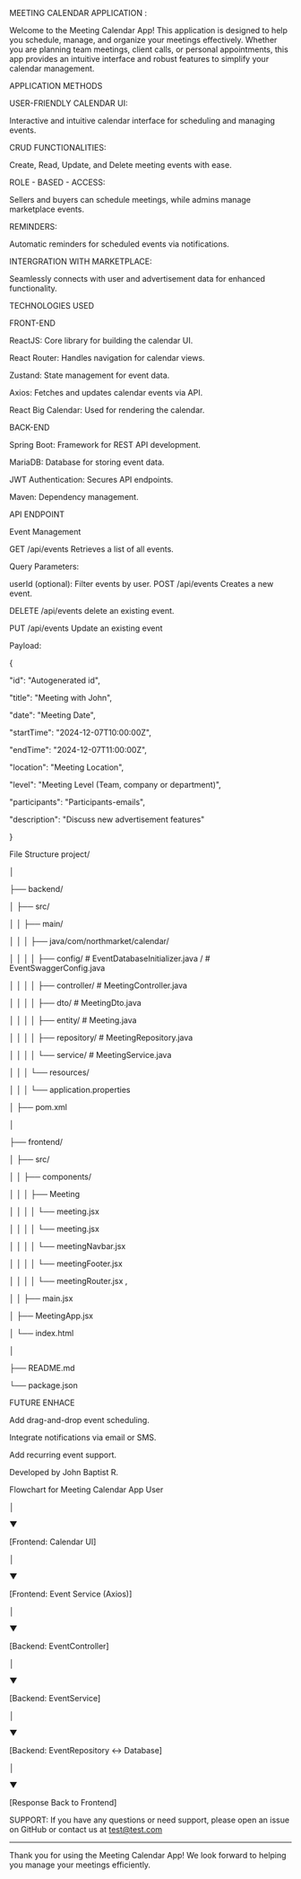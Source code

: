 MEETING CALENDAR APPLICATION :

Welcome to the Meeting Calendar App! This application is designed to help you schedule, manage, and organize your meetings effectively. Whether you are planning team meetings, client calls, or personal appointments, this app provides an intuitive interface and robust features to simplify your calendar management.

APPLICATION METHODS

USER-FRIENDLY CALENDAR UI:

Interactive and intuitive calendar interface for scheduling and managing events.

CRUD FUNCTIONALITIES:

Create, Read, Update, and Delete meeting events with ease.

ROLE - BASED - ACCESS:

Sellers and buyers can schedule meetings, while admins manage marketplace events.

REMINDERS:

Automatic reminders for scheduled events via notifications.

INTERGRATION WITH MARKETPLACE:

Seamlessly connects with user and advertisement data for enhanced functionality.

TECHNOLOGIES USED

FRONT-END

ReactJS: Core library for building the calendar UI.

React Router: Handles navigation for calendar views.

Zustand: State management for event data.

Axios: Fetches and updates calendar events via API.

React Big Calendar: Used for rendering the calendar.

BACK-END

Spring Boot: Framework for REST API development.

MariaDB: Database for storing event data.

JWT Authentication: Secures API endpoints.

Maven: Dependency management.

API ENDPOINT

Event Management

GET /api/events
Retrieves a list of all events.

Query Parameters:

userId (optional): Filter events by user.
POST /api/events
Creates a new event.

DELETE /api/events
delete an existing event.

PUT /api/events
Update an existing event

Payload:

{

"id": "Autogenerated id",

"title": "Meeting with John",

"date": "Meeting Date",

"startTime": "2024-12-07T10:00:00Z",

"endTime": "2024-12-07T11:00:00Z",

"location": "Meeting Location",

"level": "Meeting Level (Team, company or department)",

"participants": "Participants-emails",

"description": "Discuss new advertisement features"

}

File Structure
project/

│

├── backend/

│ ├── src/

│ │ ├── main/

│ │ │ ├── java/com/northmarket/calendar/

│ │ │ │ ├── config/ # EventDatabaseInitializer.java
                  / # EventSwaggerConfig.java

│ │ │ │ ├── controller/ # MeetingController.java

│ │ │ │ ├── dto/ # MeetingDto.java

│ │ │ │ ├── entity/ # Meeting.java

│ │ │ │ ├── repository/ # MeetingRepository.java

│ │ │ │ └── service/ # MeetingService.java

│ │ │ └── resources/

│ │ │ └── application.properties

│ ├── pom.xml

│

├── frontend/

│ ├── src/

│ │ ├── components/

│ │ │ ├── Meeting

│ │ │ │ └── meeting.jsx

│ │ │ │ └── meeting.jsx

│ │ │ │ └── meetingNavbar.jsx

│ │ │ │ └── meetingFooter.jsx

│ │ │ │ └── meetingRouter.jsx ,

│ │ ├── main.jsx

│ ├── MeetingApp.jsx

│ └── index.html

│

├── README.md

└── package.json

FUTURE ENHACE

Add drag-and-drop event scheduling.

Integrate notifications via email or SMS.

Add recurring event support.

Developed by John Baptist R.

Flowchart for Meeting Calendar App
User

│

▼

[Frontend: Calendar UI]

│

▼

[Frontend: Event Service (Axios)]

│

▼

[Backend: EventController]

│

▼

[Backend: EventService]

│

▼

[Backend: EventRepository ↔ Database]

│

▼

[Response Back to Frontend]

SUPPORT:
If you have any questions or need support, please open an issue on GitHub or contact us at test@test.com

---

Thank you for using the Meeting Calendar App! We look forward to helping you manage your meetings efficiently.
